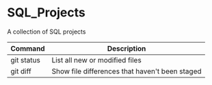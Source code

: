 # SQL_Projects
A collection of SQL projects

| Command | Description |
| --- | --- |
| git status | List all new or modified files |
| git diff | Show file differences that haven't been staged |
